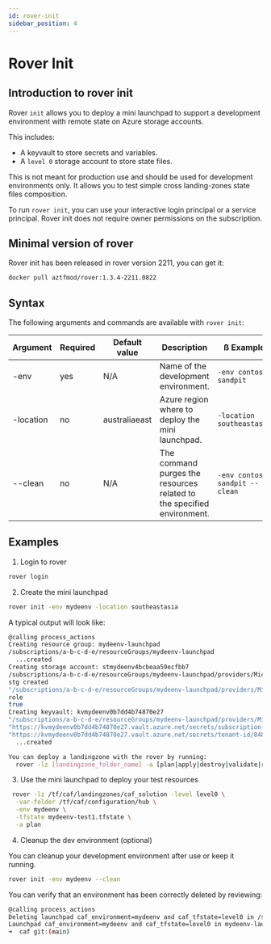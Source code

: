 ```yaml
---
id: rover-init
sidebar_position: 4
---
```


# Rover Init

## Introduction to rover init

Rover ```init``` allows you to deploy a mini launchpad to support a development environment with remote state on Azure storage accounts. 

This includes:

- A keyvault to store secrets and variables.
- A ```level 0``` storage account to store state files.

This is not meant for production use and should be used for development environments only. It allows you to test simple cross landing-zones state files composition.

To run ```rover init```, you can use your interactive login principal or a service principal. Rover init does not require owner permissions on the subscription.

## Minimal version of rover

Rover init has been released in rover version 2211, you can get it:

```bash
docker pull aztfmod/rover:1.3.4-2211.0822
```

## Syntax

The following arguments and commands are available with ```rover init```:

| Argument | Required | Default value | Description |ß Example |
|---|---|---|---|---|
| -env | yes | N/A | Name of the development environment. | ```-env contoso-sandpit``` |
| -location | no | australiaeast | Azure region where to deploy the mini launchpad. | ```-location southeastasia``` |
| --clean | no | N/A | The command purges the resources related to the specified environment. | ```-env contoso-sandpit --clean``` |


## Examples

1. Login to rover

```bash
rover login
```

2. Create the mini launchpad

```bash
rover init -env mydeenv -location southeastasia
```

A typical output will look like:

```bash
@calling process_actions
Creating resource group: mydeenv-launchpad
/subscriptions/a-b-c-d-e/resourceGroups/mydeenv-launchpad
  ...created
Creating storage account: stmydeenv4bcbeaa59ecfbb7
/subscriptions/a-b-c-d-e/resourceGroups/mydeenv-launchpad/providers/Microsoft.Storage/storageAccounts/stmydeenv4bcbeaa59ecfbb7
stg created
"/subscriptions/a-b-c-d-e/resourceGroups/mydeenv-launchpad/providers/Microsoft.Storage/storageAccounts/stmydeenv4bcbeaa59ecfbb7/providers/Microsoft.Authorization/roleAssignments/358edcb8-02da-4217-b5d0-e78256fd9e61"
role
true
Creating keyvault: kvmydeenv0b7dd4b74870e27
"/subscriptions/a-b-c-d-e/resourceGroups/mydeenv-launchpad/providers/Microsoft.KeyVault/vaults/kvmydeenv0b7dd4b74870e27"
"https://kvmydeenv0b7dd4b74870e27.vault.azure.net/secrets/subscription-id/4a959bb9b35b4b9a912a3dc253999d30"
"https://kvmydeenv0b7dd4b74870e27.vault.azure.net/secrets/tenant-id/84862b8c1c6f46dab3e74d13cb1746f4"
  ...created

You can deploy a landingzone with the rover by running:
  rover -lz [landingzone_folder_name] -a [plan|apply|destroy|validate|refresh|graph|import|output|taint|untaint|'state list'|'state rm'|'state show']
```

3. Use the mini launchpad to deploy your test resources

```bash
 rover -lz /tf/caf/landingzones/caf_solution -level level0 \
  -var-folder /tf/caf/configuration/hub \
  -env mydeenv \
  -tfstate mydeenv-test1.tfstate \
  -a plan  
```

4. Cleanup the dev environment (optional)

You can cleanup your development environment after use or keep it running.

```bash
rover init -env mydeenv --clean
```

You can verify that an environment has been correctly deleted by reviewing:

```bash
@calling process_actions
Deleting launchpad caf_environment=mydeenv and caf_tfstate=level0 in /subscriptions/a-b-c-d-e/resourceGroups/mydeenv-launchpad
Launchpad caf_environment=mydeenv and caf_tfstate=level0 in mydeenv-launchpad destroyed.
➜  caf git:(main) 
```
